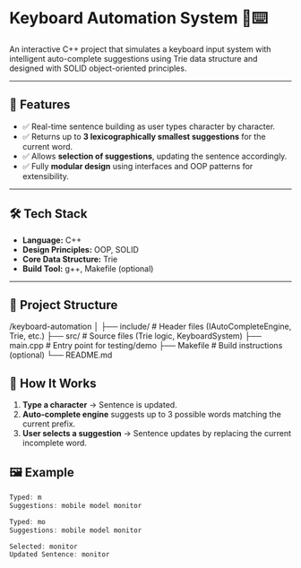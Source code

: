 # Keyboard Automation System 🧠⌨️

An interactive C++ project that simulates a keyboard input system with intelligent auto-complete suggestions using Trie data structure and designed with SOLID object-oriented principles.

---

## 🚀 Features

- ✅ Real-time sentence building as user types character by character.
- ✅ Returns up to **3 lexicographically smallest suggestions** for the current word.
- ✅ Allows **selection of suggestions**, updating the sentence accordingly.
- ✅ Fully **modular design** using interfaces and OOP patterns for extensibility.

---

## 🛠️ Tech Stack

- **Language:** C++  
- **Design Principles:** OOP, SOLID  
- **Core Data Structure:** Trie  
- **Build Tool:** g++, Makefile (optional)

---

## 🧩 Project Structure

/keyboard-automation
│
├── include/                 # Header files (IAutoCompleteEngine, Trie, etc.)
├── src/                     # Source files (Trie logic, KeyboardSystem)
├── main.cpp                 # Entry point for testing/demo
├── Makefile                 # Build instructions (optional)
└── README.md 

## 🧪 How It Works

1. **Type a character** → Sentence is updated.
2. **Auto-complete engine** suggests up to 3 possible words matching the current prefix.
3. **User selects a suggestion** → Sentence updates by replacing the current incomplete word.


## 🖼️ Example

```cpp
Typed: m
Suggestions: mobile model monitor

Typed: mo
Suggestions: mobile model monitor

Selected: monitor
Updated Sentence: monitor 
